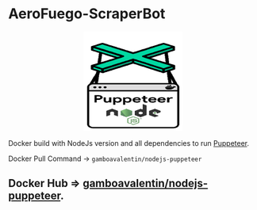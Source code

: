 # AeroFuego-ScraperBot

<div align="center">
  <img width="200" height="200"
    src="/assets/Logo.png">
</div>

Docker build with NodeJs version and all dependencies to run [Puppeteer](https://pptr.dev/).

Docker Pull Command → `gamboavalentin/nodejs-puppeteer`

## Docker Hub => [gamboavalentin/nodejs-puppeteer](https://hub.docker.com/r/gamboavalentin/nodejs-puppeteer).